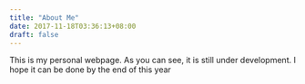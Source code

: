 ```yaml
---
title: "About Me"
date: 2017-11-18T03:36:13+08:00
draft: false
---
```


This is my personal webpage. 
As you can see, it is still under development. 
I hope it can be done by the end of this year
